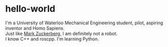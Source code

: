 # hello-world
I'm a University of Waterloo Mechanical Engineering student, pilot, aspiring inventor and Homo Sapiens. <br/>
Just like <a href="https://media.giphy.com/media/cPNXOm7ln8HwK7UcbV/giphy.gif">Mark Zuckerberg,</a> I am definitely not a robot. <br/>
I know C++ and roscpp. I'm learning Python. <br/>
